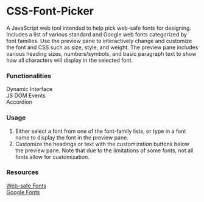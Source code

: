 # CSS-Font-Picker
A JavaScript web tool intended to help pick web-safe fonts for designing. Includes a list of various standard and Google web fonts categorized by font families. Use the preview pane to interactively change and customize the font and CSS such as size, style, and weight. The preview pane includes various heading sizes, numbers/symbols, and basic paragraph text to show how all characters will display in the selected font.

### Functionalities
Dynamic Interface \
JS DOM Events \
Accordion

### Usage
1. Either select a font from one of the font-family lists, or type in a font name to display the font in the preview pane. 
2. Customize the headings or text with the customization buttons below the preview pane. Note that due to the limitations of some fonts, not all fonts allow for customization.

### Resources
[Web-safe Fonts](https://blog.hubspot.com/website/web-safe-html-css-fonts) \
[Google Fonts](https://fonts.google.com/)
